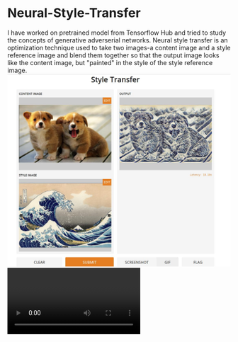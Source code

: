 # Neural-Style-Transfer

I have worked on pretrained model from Tensorflow Hub and tried to study the concepts of generative adverserial networks.
Neural style transfer is an optimization technique used to take two images-a content image and a style reference image and blend them together so that the output image looks like the content image, but "painted" in the style of the style reference image.
![image](https://github.com/samarth70/Neural-Style-Transfer/blob/main/example.jpg)
![video](https://github.com/samarth70/Neural-Style-Transfer/blob/main/style_transfer_m.mp4)
